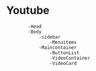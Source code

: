 # Youtube

<!-- Plan : -->

            -Head
            -Body
                -sidebar
                    -Menuitems
                -Maincontainer
                    -ButtonList
                    -VideoContainer
                    -VideoCard
